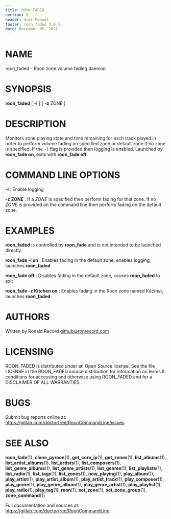 ```yaml
---
title: ROON_FADED
section: 5
header: User Manual
footer: roon_faded 2.0.1
date: December 05, 2022
---
```

# NAME
roon_faded - Roon zone volume fading daemon

# SYNOPSIS
**roon_faded** [ **-l** ] [ **-z** ZONE ]

# DESCRIPTION
Monitors zone playing state and time remaining for each track played in order to perform volume fading on specified zone or default zone if no zone is specified. If the `-l` flag is provided then logging is enabled. Launched by **roon_fade on**, exits with **roon_fade off**.

# COMMAND LINE OPTIONS
**-l**
: Enable logging

**-z ZONE**
: If a *ZONE* is specified then perform fading for that zone. If no *ZONE* is provided on the command line then perform fading on the default zone.

# EXAMPLES
**roon_faded** is controlled by **roon_fade** and is not intended to be launched directly.

**roon_fade -l on**
: Enables fading in the default zone, enables logging, launches **roon_faded**

**roon_fade off**
: Disables fading in the default zone, causes **roon_faded** to exit

**roon_fade -z Kitchen on**
: Enables fading in the Roon zone named *Kitchen*, launches **roon_faded**

# AUTHORS
Written by Ronald Record github@ronrecord.com

# LICENSING
ROON_FADED is distributed under an Open Source license.
See the file LICENSE in the ROON_FADED source distribution
for information on terms &amp; conditions for accessing and
otherwise using ROON_FADED and for a DISCLAIMER OF ALL WARRANTIES.

# BUGS
Submit bug reports online at: https://gitlab.com/doctorfree/RoonCommandLine/issues

# SEE ALSO
**roon_fade**(1), **clone_pyroon**(1), **get_core_ip**(1), **get_zones**(1), **list_albums**(1), **list_artist_albums**(1), **list_artists**(1), **list_composers**(1), **list_genre_albums**(1), **list_genre_artists**(1), **list_genres**(1), **list_playlists**(1), **list_radio**(1), **list_tags**(1), **list_zones**(1), **now_playing**(1), **play_album**(1), **play_artist**(1), **play_artist_album**(1), **play_artist_track**(1), **play_composer**(1), **play_genre**(1), **play_genre_album**(1), **play_genre_artist**(1), **play_playlist**(1), **play_radio**(1), **play_tag**(1), **roon**(1), **set_zone**(1), **set_zone_group**(1), **zone_command**(1)

Full documentation and sources at: https://gitlab.com/doctorfree/RoonCommandLine

